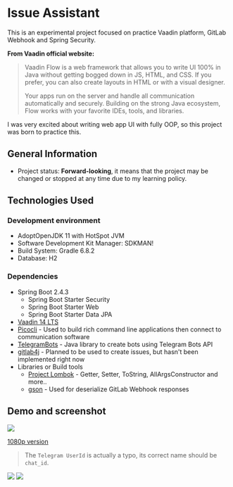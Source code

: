 # Issue Assistant

This is an experimental project focused on practice Vaadin platform, GitLab Webhook and Spring Security.

**From Vaadin official website:**

> Vaadin Flow is a web framework that allows you to write UI 100% in Java without getting bogged down in JS, HTML, and CSS. If you prefer, you can also create layouts in HTML or with a visual designer. 
>
> Your apps run on the server and handle all communication automatically and securely. Building on the strong Java ecosystem, Flow works with your favorite IDEs, tools, and libraries.

I was very excited about writing web app UI with fully OOP, so this project was born to practice this.

## General Information
- Project status: **Forward-looking**, it means that the project may be changed or stopped at any time due to my learning policy.

## Technologies Used
### Development environment
- AdoptOpenJDK 11 with HotSpot JVM
- Software Development Kit Manager: SDKMAN!
- Build System: Gradle 6.8.2
- Database: H2

### Dependencies
- Spring Boot 2.4.3
  - Spring Boot Starter Security
  - Spring Boot Starter Web
  - Spring Boot Starter Data JPA
- [Vaadin 14 LTS](https://vaadin.com)
- [Picocli](https://picocli.info) - Used to build rich command line applications then connect to communication software
- [TelegramBots](https://github.com/rubenlagus/TelegramBots) - Java library to create bots using Telegram Bots API
- [gitlab4j](https://github.com/gitlab4j/gitlab4j-api) - Planned to be used to create issues, but hasn't been implemented right now
- Libraries or Build tools
  - [Project Lombok](https://projectlombok.org) - Getter, Setter, ToString, AllArgsConstructor and more..
  - [gson](https://github.com/google/gson) - Used for deserialize GitLab Webhook responses


## Demo and screenshot
[![](https://raw.githubusercontent.com/YukinaMochizuki/issue-assistant/master/img/2021-06-24%2015-47-23%20720p.gif)](https://raw.githubusercontent.com/YukinaMochizuki/issue-assistant/master/img/2021-06-24%2015-47-23%20720p.gif)

[1080p version](https://github.com/YukinaMochizuki/issue-assistant/blob/master/img/2021-06-24%2015-47-23%201080p.gif)

> The `Telegram UserId` is actually a typo, its correct name should be `chat_id`.

![](https://i.imgur.com/eMhlHnp.png)
![](https://i.imgur.com/ru46kpX.png)
